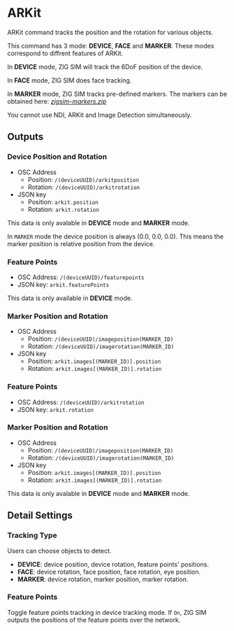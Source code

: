 # ARKit

ARKit command tracks the position and the rotation for various objects.

This command has 3 mode: **DEVICE**, **FACE** and **MARKER**.
These modes correspond to diffrent features of ARKit.

In **DEVICE** mode, ZIG SIM will track the 6DoF position of the device.

In **FACE** mode, ZIG SIM does face tracking.

In **MARKER** mode, ZIG SIM tracks pre-defined markers.
The markers can be obtained here: *[zigsim-markers.zip](./zigsim-markers.zip)*

You cannot use NDI, ARKit and Image Detection simultaneously.

## Outputs

### Device Position and Rotation

- OSC Address
  - Position: `/(deviceUUID)/arkitposition`
  - Rotation: `/(deviceUUID)/arkitrotation`
- JSON key
  - Position: `arkit.position`
  - Rotation: `arkit.rotation`

This data is only avalable in **DEVICE** mode and **MARKER** mode.  

In `MARKER` mode the device position is always (0.0, 0.0, 0.0).
This means the marker position is relative position from the device.

### Feature Points

- OSC Address: `/(deviceUUID)/featurepoints`
- JSON key: `arkit.featurePoints`

This data is only available in **DEVICE** mode.

### Marker Position and Rotation

- OSC Address
  - Position: `/(deviceUUID)/imageposition(MARKER_ID)`
  - Rotation: `/(deviceUUID)/imagerotation(MARKER_ID)`
- JSON key
  - Position: `arkit.images[(MARKER_ID)].position`
  - Rotation: `arkit.images[(MARKER_ID)].rotation`

### Feature Points

- OSC Address: `/(deviceUUID)/arkitrotation`
- JSON key: `arkit.rotation`

### Marker Position and Rotation

- OSC Address
  - Position: `/(deviceUUID)/imageposition(MARKER_ID)`
  - Rotation: `/(deviceUUID)/imagerotation(MARKER_ID)`
- JSON key
  - Position: `arkit.images[(MARKER_ID)].position`
  - Rotation: `arkit.images[(MARKER_ID)].rotation`

This data is only avalable in **DEVICE** mode and **MARKER** mode.

## Detail Settings

### Tracking Type

Users can choose objects to detect.

- **DEVICE**: device position, device rotation, feature points' positions.
- **FACE**: device rotation, face position, face rotation, eye position.
- **MARKER**: device rotation, marker position, marker rotation.

### Feature Points

Toggle feature points tracking in device tracking mode.
If `On`, ZIG SIM outputs the positions of the feature points over the network.
